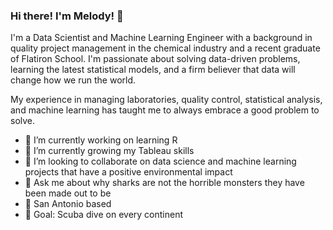 ### Hi there! I'm Melody! 👋

I'm a Data Scientist and Machine Learning Engineer with a background in quality project management in the chemical industry and a recent graduate of Flatiron School.  I'm passionate about solving data-driven problems, learning the latest statistical models, and a firm believer that data will change how we run the world.

My experience in managing laboratories, quality control, statistical analysis, and machine learning has taught me to always embrace a good problem to solve.

- 🔭 I’m currently working on learning R
- 🌱 I’m currently growing my Tableau skills
- 👯 I’m looking to collaborate on data science and machine learning projects that have a positive environmental impact
- 💬 Ask me about why sharks are not the horrible monsters they have been made out to be
- 🌇 San Antonio based
- 🌊 Goal: Scuba dive on every continent

<!--
**meljoy1099/meljoy1099** is a ✨ _special_ ✨ repository because its `README.md` (this file) appears on your GitHub profile.

Here are some ideas to get you started:

- 🔭 I’m currently working on ...
- 🌱 I’m currently learning ...
- 👯 I’m looking to collaborate on ...
- 🤔 I’m looking for help with ...
- 💬 Ask me about ...
- 📫 How to reach me: ...
- 😄 Pronouns: ...
- ⚡ Fun fact: ...
-->
